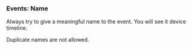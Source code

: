 ### Events: Name

Always try to give a meaningful name to the event. You will see it device timeline. 

Duplicate names are not allowed.